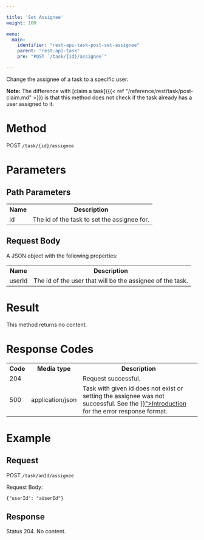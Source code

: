 ```yaml
---

title: 'Set Assignee'
weight: 100

menu:
  main:
    identifier: "rest-api-task-post-set-assignee"
    parent: "rest-api-task"
    pre: "POST `/task/{id}/assignee`"

---
```



Change the assignee of a task to a specific user.

**Note:** The difference with [claim a task]({{< ref "/reference/rest/task/post-claim.md" >}}) is that this method does not check if the task already has a user assigned to it.


# Method

POST `/task/{id}/assignee`


# Parameters

## Path Parameters

<table class="table table-striped">
  <tr>
    <th>Name</th>
    <th>Description</th>
  </tr>
  <tr>
    <td>id</td>
    <td>The id of the task to set the assignee for.</td>
  </tr>
</table>
  
## Request Body

A JSON object with the following properties:

<table class="table table-striped">
  <tr>
    <th>Name</th>
    <th>Description</th>
  </tr>
  <tr>
    <td>userId</td>
    <td>The id of the user that will be the assignee of the task.</td>
  </tr>
</table>


# Result

This method returns no content.


# Response Codes

<table class="table table-striped">
  <tr>
    <th>Code</th>
    <th>Media type</th>
    <th>Description</th>
  </tr>
  <tr>
    <td>204</td>
    <td></td>
    <td>Request successful.</td>
  </tr>
  <tr>
    <td>500</td>
    <td>application/json</td>
    <td>Task with given id does not exist or setting the assignee was not successful. See the <a href="{{< ref "/reference/rest/overview/_index.md#error-handling" >}}">Introduction</a> for the error response format.</td>
  </tr>
</table>

# Example

## Request

POST `/task/anId/assignee`

Request Body:

    {"userId": "aUserId"}

## Response

Status 204. No content.